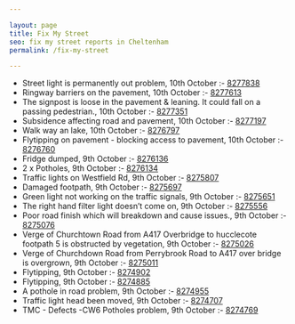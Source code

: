 ```yaml
---

layout: page
title: Fix My Street
seo: fix my street reports in Cheltenham
permalink: /fix-my-street

---
```


<!-- fix_marker starts -->

- Street light is permanently out problem, 10th October :- [8277838](https://www.fixmystreet.com/report/8277838)
- Ringway barriers on the pavement, 10th October :- [8277613](https://www.fixmystreet.com/report/8277613)
- The signpost is loose in the pavement & leaning. It could fall on a passing pedestrian., 10th October :- [8277351](https://www.fixmystreet.com/report/8277351)
- Subsidence affecting road and pavement, 10th October :- [8277197](https://www.fixmystreet.com/report/8277197)
- Walk way an lake, 10th October :- [8276797](https://www.fixmystreet.com/report/8276797)
- Flytipping on pavement - blocking access to pavement, 10th October :- [8276760](https://www.fixmystreet.com/report/8276760)
- Fridge dumped, 9th October :- [8276136](https://www.fixmystreet.com/report/8276136)
- 2 x Potholes, 9th October :- [8276134](https://www.fixmystreet.com/report/8276134)
- Traffic lights on Westfield Rd, 9th October :- [8275807](https://www.fixmystreet.com/report/8275807)
- Damaged footpath, 9th October :- [8275697](https://www.fixmystreet.com/report/8275697)
- Green light not working on the traffic signals, 9th October :- [8275651](https://www.fixmystreet.com/report/8275651)
- The right hand filter light doesn’t come on, 9th October :- [8275556](https://www.fixmystreet.com/report/8275556)
- Poor road finish which will breakdown and cause issues., 9th October :- [8275076](https://www.fixmystreet.com/report/8275076)
- Verge of Churchtown Road from A417 Overbridge to hucclecote footpath 5 is obstructed by vegetation, 9th October :- [8275026](https://www.fixmystreet.com/report/8275026)
- Verge of Churchdown Road from Perrybrook Road to A417 over bridge is overgrown, 9th October :- [8275011](https://www.fixmystreet.com/report/8275011)
- Flytipping, 9th October :- [8274902](https://www.fixmystreet.com/report/8274902)
- Flytipping, 9th October :- [8274885](https://www.fixmystreet.com/report/8274885)
- A pothole in road problem, 9th October :- [8274955](https://www.fixmystreet.com/report/8274955)
- Traffic light head been moved, 9th October :- [8274707](https://www.fixmystreet.com/report/8274707)
- TMC - Defects -CW6 Potholes  problem, 9th October :- [8274769](https://www.fixmystreet.com/report/8274769)

<!-- fix_marker ends -->
